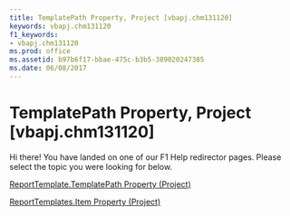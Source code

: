 ```yaml
---
title: TemplatePath Property, Project [vbapj.chm131120]
keywords: vbapj.chm131120
f1_keywords:
- vbapj.chm131120
ms.prod: office
ms.assetid: b97b6f17-bbae-475c-b3b5-389020247385
ms.date: 06/08/2017
---
```



# TemplatePath Property, Project [vbapj.chm131120]

Hi there! You have landed on one of our F1 Help redirector pages. Please select the topic you were looking for below.

[ReportTemplate.TemplatePath Property (Project)](http://msdn.microsoft.com/library/be8381a8-f19e-76f0-32c8-c85f29ba93cc%28Office.15%29.aspx)

[ReportTemplates.Item Property (Project)](http://msdn.microsoft.com/library/5b26a22e-34ec-4c5c-4adb-d3b43513d62e%28Office.15%29.aspx)


